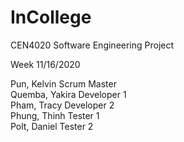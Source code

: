 # InCollege
CEN4020 Software Engineering Project

Week 11/16/2020 


Pun, Kelvin      Scrum Master  
Quemba, Yakira   Developer 1  
Pham, Tracy      Developer 2  
Phung, Thinh     Tester 1  
Polt, Daniel     Tester 2  
